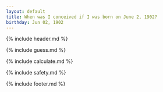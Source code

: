 ```yaml
---
layout: default
title: When was I conceived if I was born on June 2, 1902?
birthday: Jun 02, 1902
---
```


{% include header.md %}

{% include guess.md %}

{% include calculate.md %}

{% include safety.md %}

{% include footer.md %}



